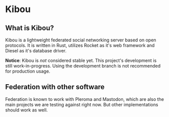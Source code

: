 # Kibou

## What is Kibou?
Kibou is a lightweight federated social networking server based on open protocols. It is
written in Rust, utilizes Rocket as it's web framework and Diesel as it's database driver.

**Notice**: Kibou is *not* considered stable yet. This project's development is still
work-in-progress. Using the development branch is not recommended for production usage.

## Federation with other software
Federation is known to work with Pleroma and Mastodon, which are also the main
projects we are testing against right now. But other implementations should work as well.
